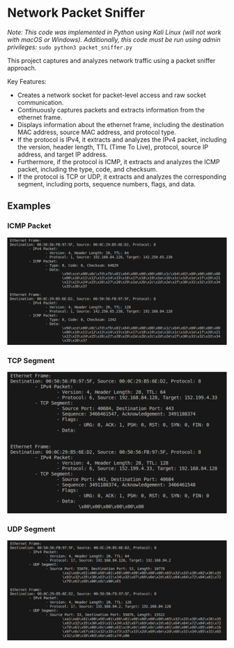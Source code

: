 # Network Packet Sniffer

_Note: This code was implemented in Python using Kali Linux (will not work with macOS or Windows). 
Additionally, this code must be run using admin privileges:_ `sudo python3 packet_sniffer.py`

This project captures and analyzes network traffic using a packet sniffer approach.

Key Features:
- Creates a network socket for packet-level access and raw socket communication.
- Continuously captures packets and extracts information from the ethernet frame.
- Displays information about the ethernet frame, including the destination MAC address, source MAC address, and protocol type.
- If the protocol is IPv4, it extracts and analyzes the IPv4 packet, including the version, header length, TTL (Time To Live), protocol, source IP address, and target IP address.
- Furthermore, if the protocol is ICMP, it extracts and analyzes the ICMP packet, including the type, code, and checksum.
- If the protocol is TCP or UDP, it extracts and analyzes the corresponding segment, including ports, sequence numbers, flags, and data.

## Examples

### ICMP Packet
![ICMP Packet](/Images/ICMP_Packet.png)

### TCP Segment
![TCP Segment](/Images/TCP_Segment.png)

### UDP Segment
![UDP Segment](/Images/UDP_Segment.png)